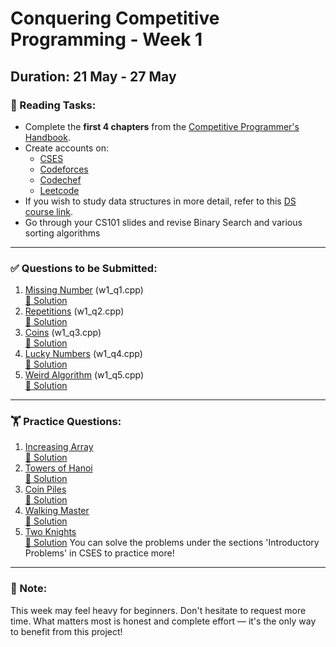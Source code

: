 # Conquering Competitive Programming - Week 1

## Duration: 21 May - 27 May

### 📘 Reading Tasks:
- Complete the **first 4 chapters** from the [Competitive Programmer's Handbook](https://github.com/harshul997/SOC-Competitive-Programming/blob/main/Resources/Competitive%20Programmers%20Handbook%20-%20Antti%20Laaksonen.pdf).
- Create accounts on:
  - [CSES](https://cses.fi/)
  - [Codeforces](https://codeforces.com/)
  - [Codechef](https://www.codechef.com/)
  - [Leetcode](https://leetcode.com/)
- If you wish to study data structures in more detail, refer to this [DS course link](https://www.cse.iitb.ac.in/~akg/courses/2024-ds/).
- Go through your CS101 slides and revise Binary Search and various sorting algorithms


---

### ✅ Questions to be Submitted:
1. [Missing Number](https://cses.fi/problemset/task/1083) (w1_q1.cpp)  
   [🔗 Solution](https://www.geeksforgeeks.org/missing-number-cses/) 
2. [Repetitions](https://cses.fi/problemset/task/1069) (w1_q2.cpp)  
   [🔗 Solution](https://www.geeksforgeeks.org/cses-solutions-repetitions/) 
3. [Coins](https://codeforces.com/problemset/problem/1814/A) (w1_q3.cpp)  
   [🔗 Solution](https://codeforces.com/blog/entry/114854)
4. [Lucky Numbers](https://codeforces.com/problemset/problem/1808/A) (w1_q4.cpp)  
   [🔗 Solution](https://codeforces.com/blog/entry/114523) 
5. [Weird Algorithm](https://cses.fi/problemset/task/1068) (w1_q5.cpp)  
   [🔗 Solution](https://www.geeksforgeeks.org/weird-algorithm/) 

---

### 🏋️ Practice Questions:
1. [Increasing Array](https://cses.fi/problemset/task/1094)  
   [🔗 Solution](https://www.geeksforgeeks.org/cses-solutions-increasing-array/)
2. [Towers of Hanoi](https://cses.fi/problemset/task/2165)  
   [🔗 Solution](https://www.geeksforgeeks.org/cses-solutions-tower-of-hanoi/)
3. [Coin Piles](https://cses.fi/problemset/task/1754)  
   [🔗 Solution](https://www.geeksforgeeks.org/cses-solutions-coin-piles/)
4. [Walking Master](https://codeforces.com/problemset/problem/1806/A)  
   [🔗 Solution](https://codeforces.com/blog/entry/114048)
5. [Two Knights](https://cses.fi/problemset/task/1072)  
   [🔗 Solution](https://www.geeksforgeeks.org/cses-solutions-two-knights/)
You can solve the problems under the sections 'Introductory Problems' in CSES to practice more!

---

### 💬 Note:
This week may feel heavy for beginners. Don't hesitate to request more time. What matters most is honest and complete effort — it's the only way to benefit from this project!

